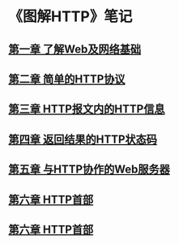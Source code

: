 # 《图解HTTP》笔记
## [第一章 了解Web及网络基础](https://github.com/zhangyanan0525/learn-HTTP-note/issues/1)
## [第二章 简单的HTTP协议](https://github.com/zhangyanan0525/learn-HTTP-note/issues/2)
## [第三章 HTTP报文内的HTTP信息](https://github.com/zhangyanan0525/learn-HTTP-note/issues/3)
## [第四章 返回结果的HTTP状态码](https://github.com/zhangyanan0525/learn-HTTP-note/issues/4)
## [第五章 与HTTP协作的Web服务器](https://github.com/zhangyanan0525/learn-HTTP-note/issues/5)
## [第六章 HTTP首部](https://github.com/zhangyanan0525/learn-HTTP-note/issues/6)
## [第六章 HTTP首部](https://github.com/zhangyanan0525/learn-HTTP-note/issues/7)
